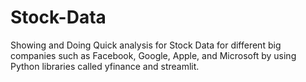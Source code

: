 # Stock-Data
Showing and Doing Quick analysis for Stock Data for different big companies such as Facebook, Google, Apple, and Microsoft by using Python libraries called yfinance and streamlit.
